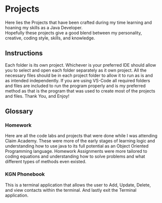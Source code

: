 # Projects
Here lies the Projects that have been crafted during my time learning and hoaning my skills as a Java Developer.  
Hopefully these projects give a good blend between my personality, creative, coding style, skills, and knowledge.

## Instructions
Each folder is its own project.  Whichever is your preferred IDE should allow you to select and open each folder separately
as it own project.  All the necessary files should be in each project folder to allow it to run as is and as intended independently.
If you are using VS-Code all required folders and files are included to run the program properly and is my preferred method as that
is the program that was used to create most of the projects and files.  Thank You, and Enjoy!

## Glossary

### Homework
Here are all the code labs and projects that were done while I was attending Claim Academy.  These were more of the early stages of learning logic
and understanding how to use java to its full potential as an Object Oriented Programming language.  Homework Assignments were more tailored to
coding equations and understanding how to solve problems and what different types of methods even existed.

### KGN Phonebook
This is a terminal application that allows the user to Add, Update, Delete, and view contacts within the terminal.  And lastly exit the Terminal application.
